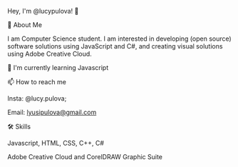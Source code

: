
Hey, I'm @lucypulova! 👋


🚀 About Me

  I am Computer Science student. I am interested in developing (open source) software solutions using JavaScript and C#, and creating visual solutions using Adobe Creative Cloud.


🧠 I'm currently learning Javascript


📫 How to reach me 

  Insta: @lucy.pulova;

  Email: lyusipulova@gmail.com


🛠 Skills

  Javascript, HTML, CSS, C++, C#

  Adobe Creative Cloud and CorelDRAW Graphic Suite
